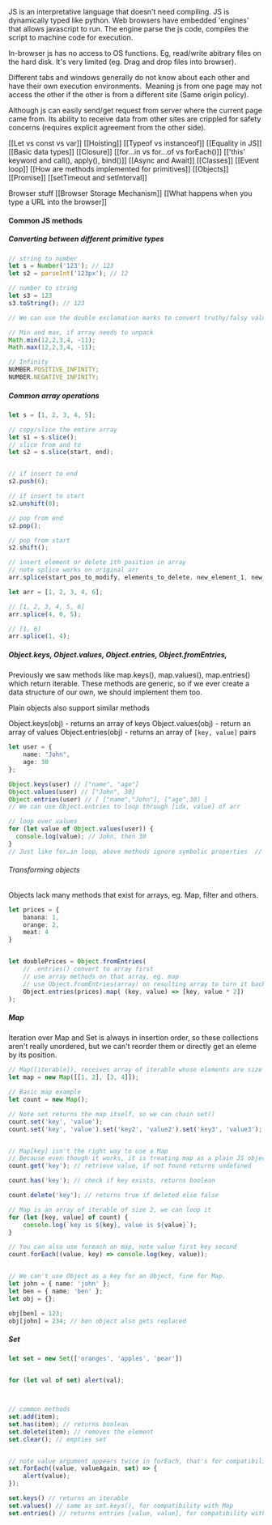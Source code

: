 JS is an interpretative language that doesn't need compiling. JS is dynamically typed like python. Web browsers have embedded 'engines' that allows javascript to run. The engine parse the js code, compiles the script to machine code for execution.

In-browser js has no access to OS functions. Eg, read/write abitrary files on the hard disk. It's very limited (eg. Drag and drop files into browser).

Different tabs and windows generally do not know about each other and have their own execution environments.  Meaning js from one page may not access the other if the other is from a different site (Same origin policy).

Although js can easily send/get request from server where the current page came from. Its ability to receive data from other sites are crippled for safety concerns (requires explicit agreement from the other side).


[[Let vs const vs var]]
[[Hoisting]]
[[Typeof vs instanceof]]
[[Equality in JS]]
[[Basic data types]]
[[Closure]]
[[for...in vs for...of vs forEach()]]
[['this' keyword and call(), apply(), bind()]]
[[Async and Await]]
[[Classes]]
[[Event loop]]
[[How are methods implemented for primitives]]
[[Objects]]
[[Promise]]
[[setTimeout and setInterval]]



Browser stuff
[[Browser Storage Mechanism]]
[[What happens when you type a URL into the browser]]



#### Common JS methods
##### Converting between different primitive types
```ts
// string to number
let s = Number('123'); // 123
let s2 = parseInt('123px'); // 12

// number to string
let s3 = 123
s3.toString(); // 123

// We can use the double exclamation marks to convert truthy/falsy values to booleans

// Min and max, if array needs to unpack
Math.min(12,2,3,4, -11);
Math.max(12,2,3,4, -11);

// Infinity
NUMBER.POSITIVE_INFINITY;
NUMBER.NEGATIVE_INFINITY;
```

##### Common array operations
```ts
let s = [1, 2, 3, 4, 5];

// copy/slice the entire array
let s1 = s.slice();
// slice from and to
let s2 = s.slice(start, end);


// if insert to end
s2.push(6);

// if insert to start
s2.unshift(0);

// pop from end
s2.pop();

// pop from start
s2.shift();

// insert element or delete ith position in array
// note splice works on original arr
arr.splice(start_pos_to_modify, elements_to_delete, new_element_1, new_element_2...);

let arr = [1, 2, 3, 4, 6];

// [1, 2, 3, 4, 5, 6]
arr.splice(4, 0, 5);

// [1, 6]
arr.splice(1, 4);
```


##### Object.keys, Object.values, Object.entries, Object.fromEntries,

Previously we saw methods like map.keys(), map.values(), map.entries() which return iterable. These methods are generic, so if we ever create a data structure of our own, we should implement them too.


Plain objects also support similar methods

Object.keys(obj) - returns an array of keys
Object.values(obj) - return an array of values
Object.entries(obj) - returns an array of `[key, value]` pairs

```ts
let user = {
    name: "John",
    age: 30
};

Object.keys(user) // ["name", "age"]
Object.values(user) // ["John", 30]
Object.entries(user) // [ ["name","John"], ["age",30] ]
// We can use Object.entries to loop through [idx, value] of arr

// loop over values  
for (let value of Object.values(user)) {  
  console.log(value); // John, then 30  
}
// Just like for…in loop, above methods ignore symbolic properties  // (properties that use Symbol(..) as keys)
```


###### Transforming objects
Objects lack many methods that exist for arrays, eg. Map, filter and others.
```ts
let prices = {
    banana: 1,
    orange: 2,
    meat: 4
}


let doublePrices = Object.fromEntries(
    // .entries() convert to array first
    // use array methods on that array, eg. map
    // use Object.fromEntries(array) on resulting array to turn it back to object
    Object.entries(prices).map( (key, value) => [key, value * 2])
);

```

##### Map

Iteration over Map and Set is always in insertion order, so these collections aren't really unordered, but we can't reorder them or directly get an eleme by its position.

```ts
// Map([iterable]), receives array of iterable whose elements are size 2
let map = new Map([[1, 2], [3, 4]]);

// Basic map example
let count = new Map();

// Note set returns the map itself, so we can chain set()
count.set('key', 'value');
count.set('key', 'value').set('key2', 'value2').set('key3', 'value3');


// Map[key] isn't the right way to use a Map
// Because even though it works, it is treating map as a plain JS object, // so it implies all corresponding limitations (eg. only string/symbol keys)
count.get('key'); // retrieve value, if not found returns undefined

count.has('key'); // check if key exists, returns boolean

count.delete('key'); // returns true if deleted else false

// Map is an array of iterable of size 2, we can loop it
for (let [key, value] of count) {
	console.log(`key is ${key}, value is ${value}`);
}

// You can also use foreach on map, note value first key second 
count.forEach((value, key) => console.log(key, value));


// We can't use Object as a key for an Object, fine for Map.
let john = { name: 'john' };
let ben = { name: 'ben' };
let obj = {};

obj[ben] = 123;
obj[john] = 234; // ben object also gets replaced
```



##### Set
```ts
let set = new Set(['oranges', 'apples', 'pear'])


for (let val of set) alert(val);



// common methods
set.add(item);
set.has(item); // returns boolean
set.delete(item); // removes the element
set.clear(); // empties set


// note value argument appears twice in forEach, that's for compatibility with Map
set.forEach((value, valueAgain, set) => {
    alert(value);
});

set.keys() // returns an iterable
set.values() // same as set.keys(), for compatibility with Map
set.entries() // returns entries [value, value], for compatibility with Map

```